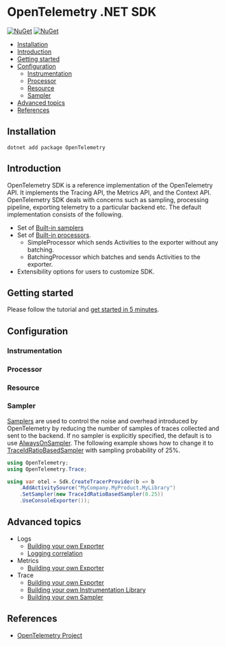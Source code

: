 # OpenTelemetry .NET SDK

[![NuGet](https://img.shields.io/nuget/v/OpenTelemetry.svg)](https://www.nuget.org/packages/OpenTelemetry)
[![NuGet](https://img.shields.io/nuget/dt/OpenTelemetry.svg)](https://www.nuget.org/packages/OpenTelemetry)

* [Installation](#installation)
* [Introduction](#introduction)
* [Getting started](#getting-started)
* [Configuration](#configuration)
  * [Instrumentation](#instrumentation)
  * [Processor](#processor)
  * [Resource](#resource)
  * [Sampler](#sampler)
* [Advanced topics](#advanced-topics)
* [References](#references)

## Installation

```shell
dotnet add package OpenTelemetry
```

## Introduction

OpenTelemetry SDK is a reference implementation of the OpenTelemetry API. It
implements the Tracing API, the Metrics API, and the Context API. OpenTelemetry
SDK deals with concerns such as sampling, processing pipeline, exporting
telemetry to a particular backend etc. The default implementation consists of
the following.

* Set of [Built-in
  samplers](https://github.com/open-telemetry/opentelemetry-specification/blob/master/specification/trace/sdk.md#built-in-samplers)
* Set of [Built-in
  processors](https://github.com/open-telemetry/opentelemetry-specification/blob/master/specification/trace/sdk.md#built-in-span-processors).
  * SimpleProcessor which sends Activities to the exporter without any
    batching.
  * BatchingProcessor which batches and sends Activities to the exporter.
* Extensibility options for users to customize SDK.

## Getting started

Please follow the tutorial and [get started in 5
minutes](../../docs/trace/getting-started/README.md).

## Configuration

### Instrumentation

### Processor

### Resource

### Sampler

[Samplers](https://github.com/open-telemetry/opentelemetry-specification/blob/master/specification/trace/sdk.md#sampler)
are used to control the noise and overhead introduced by OpenTelemetry by
reducing the number of samples of traces collected and sent to the backend. If
no sampler is explicitly specified, the default is to use
[AlwaysOnSampler](https://github.com/open-telemetry/opentelemetry-specification/blob/master/specification/trace/sdk.md#alwayson).
The following example shows how to change it to
[TraceIdRatioBasedSampler](https://github.com/open-telemetry/opentelemetry-specification/blob/master/specification/trace/sdk.md#traceidratiobased)
with sampling probability of 25%.

```csharp
using OpenTelemetry;
using OpenTelemetry.Trace;

using var otel = Sdk.CreateTracerProvider(b => b
    .AddActivitySource("MyCompany.MyProduct.MyLibrary")
    .SetSampler(new TraceIdRatioBasedSampler(0.25))
    .UseConsoleExporter());
```

## Advanced topics

* Logs
  * [Building your own Exporter](../../docs/logs/building-your-own-exporter.md)
  * [Logging correlation](../../docs/logs/logging-correlation.md)
* Metrics
  * [Building your own Exporter](../../docs/metrics/building-your-own-exporter.md)
* Trace
  * [Building your own Exporter](../../docs/trace/building-your-own-exporter/README.md)
  * [Building your own Instrumentation
    Library](../../docs/trace/building-your-own-instrumentation-library.md)
  * [Building your own Sampler](../../docs/trace/building-your-own-sampler/README.md)

## References

* [OpenTelemetry Project](https://opentelemetry.io/)
